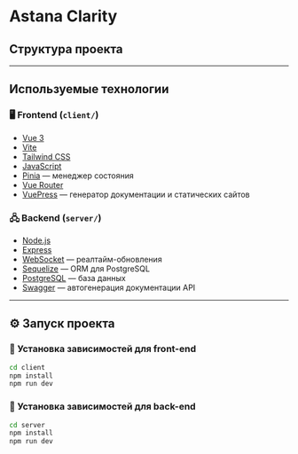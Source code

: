 # Astana Clarity

##  Структура проекта


---

##  Используемые технологии

### 🖥️ Frontend (`client/`)

- [Vue 3](https://vuejs.org/)
- [Vite](https://vitejs.dev/)
- [Tailwind CSS](https://tailwindcss.com/)
- [JavaScript](https://developer.mozilla.org/en-US/docs/Web/JavaScript)
- [Pinia](https://pinia.vuejs.org/) — менеджер состояния
- [Vue Router](https://router.vuejs.org/)
- [VuePress](https://vuepress.vuejs.org/) — генератор документации и статических сайтов


### 🖧 Backend (`server/`)

- [Node.js](https://nodejs.org/)
- [Express](https://expressjs.com/)
- [WebSocket](https://developer.mozilla.org/en-US/docs/Web/API/WebSockets_API) — реалтайм-обновления
- [Sequelize](https://sequelize.org/) — ORM для PostgreSQL
- [PostgreSQL](https://www.postgresql.org/) — база данных
- [Swagger](https://swagger.io/) — автогенерация документации API

---

## ⚙️ Запуск проекта

### 📍 Установка зависимостей для front-end
```bash
cd client
npm install
npm run dev
```

### 📍 Установка зависимостей для back-end
```bash
cd server
npm install
npm run dev
```